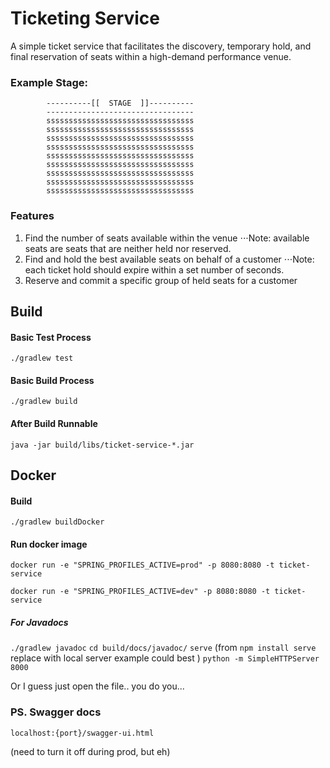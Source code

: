 # Ticketing Service

A simple ticket service that facilitates the discovery, temporary hold, and final reservation of seats within a high-demand performance venue.

### Example Stage:
```aidl
        ----------[[  STAGE  ]]----------
        ---------------------------------
        sssssssssssssssssssssssssssssssss
        sssssssssssssssssssssssssssssssss
        sssssssssssssssssssssssssssssssss
        sssssssssssssssssssssssssssssssss
        sssssssssssssssssssssssssssssssss
        sssssssssssssssssssssssssssssssss
        sssssssssssssssssssssssssssssssss
        sssssssssssssssssssssssssssssssss
        sssssssssssssssssssssssssssssssss
```

### Features 

1. Find the number of seats available within the venue
⋅⋅⋅Note: available seats are seats that are neither held nor reserved.
2. Find and hold the best available seats on behalf of a customer
⋅⋅⋅Note: each ticket hold should expire within a set number of seconds.
3. Reserve and commit a specific group of held seats for a customer


## Build

#### Basic Test Process

`./gradlew test`

#### Basic Build Process

`./gradlew build`

#### After Build Runnable

`java -jar build/libs/ticket-service-*.jar`


## Docker

#### Build

`./gradlew buildDocker`

#### Run docker image

`docker run -e "SPRING_PROFILES_ACTIVE=prod" -p 8080:8080 -t ticket-service`

`docker run -e "SPRING_PROFILES_ACTIVE=dev" -p 8080:8080 -t ticket-service`

##### For Javadocs

`./gradlew javadoc`
`cd build/docs/javadoc/`
`serve` (from `npm install serve` replace with local server example could best )
`python -m SimpleHTTPServer 8000`

Or I guess just open the file.. you do you...


### PS. Swagger docs 

`localhost:{port}/swagger-ui.html`

(need to turn it off during prod, but eh)